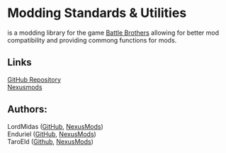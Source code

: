 # Modding Standards & Utilities
is a modding library for the game [Battle Brothers](https://store.steampowered.com/app/365360/Battle_Brothers/)
allowing for better mod compatibility
and providing commong functions for mods.

## Links
[GitHub Repository](https://github.com/Battle-Brothers-Legends/mod_MSU)\
[Nexusmods](TODO_LINK)

## Authors:
LordMidas ([GitHub](https://github.com/LordMidas), [NexusMods](https://www.nexusmods.com/battlebrothers/users/112721473?tab=user+files))\
Enduriel ([GitHub](https://github.com/Enduriel), [NexusMods](https://www.nexusmods.com/users/59894991?tab=user+files))\
TaroEld ([Github](https://github.com/TaroEld), [NexusMods](https://www.nexusmods.com/battlebrothers/users/3209078?tab=user+files))
